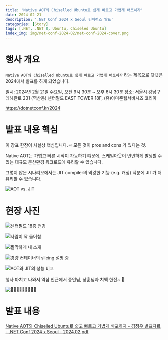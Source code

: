 ```yaml
---
title: 'Native AOT와 Chiselled Ubuntu로 쉽게 빠르고 가볍게 배포하자'
date: 2024-02-21
description: '.NET Conf 2024 x Seoul 컨퍼런스 발표'
categories: [Story]
tags: [.NET, .NET 8, Ubuntu, Chiseled Ubuntu]
index_img: img/net-conf-2024-02/net-conf-2024-cover.png
---
```


# 행사 개요

`Native AOT와 Chiselled Ubuntu로 쉽게 빠르고 가볍게 배포하자` 라는 제목으로 닷넷콘 2024에서 발표를 하게 되었습니다.

일시: 2024년 2월 21일 수요일, 오전 9시 30분 ~ 오후 6시 30분
장소: 서울시 강남구 테헤란로 231 (역삼동) 센터필드 EAST TOWER 18F, (유)아마존웹서비시즈 코리아

https://dotnetconf.kr/2024

# 발표 내용 핵심

이 장표 한장이 사실상 핵심입니다.ㅋ 모든 것이 pros and cons 가 있다는 것.

Native AOT는 가볍고 빠른 시작이 가능하기 떄문에, 스케일아웃이 빈번하게 발생할 수 있는 대규모 분산환경 워크로드에 유리할 수 있습니다.

그렇지 않은 시나리오에서는 JIT compiler의 막강한 기능 (e.g. 캐싱) 덕분에 JIT가 더 유리할 수 있습니다.

![AOT vs. JIT](img/net-conf-2024-02/p12.png)

# 현장 사진

![센터필드 18층 전경](img/net-conf-2024-02/KakaoTalk_20240924_090838511.jpg)

![사람이 꽉 들어참](img/net-conf-2024-02/KakaoTalk_20240924_090838511_05.jpg)

![짤막하게 내 소개](img/net-conf-2024-02/KakaoTalk_20240924_090838511_14.jpg)

![경량 컨테이너의 slicing 설명 중](img/net-conf-2024-02/KakaoTalk_20240924_090838511_12.jpg)

![AOT와 JIT의 성능 비교](img/net-conf-2024-02/KakaoTalk_20240924_090838511_11.jpg)

행사 마치고 나와서 역삼 인근에서 종인님, 상훈님과 치맥 한잔~ 🍻

![🍻🍻🍻🍻🍻🍻🍻🍻🍻](img/net-conf-2024-02/KakaoTalk_20240924_090838511_10_beer.jpg)

# 발표 내용

[Native AOT와 Chiselled Ubuntu로 쉽고 빠르고 가볍게 배포하자 - 김정우 발표자료 - .NET Conf 2024 x Seoul - 2024.02.pdf](https://drive.google.com/file/d/1boK9kfbZ6xJdt5UHEljw1j3F6hdW-IKX/view?usp=sharing)
